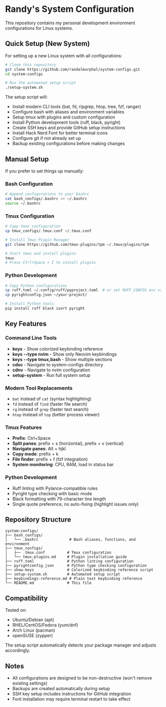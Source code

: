 # Randy's System Configuration

This repository contains my personal development environment configurations for Linux systems.

## Quick Setup (New System)

For setting up a new Linux system with all configurations:

```bash
# Clone this repository
git clone https://github.com/randalmurphal/system-configs.git
cd system-configs

# Run the automated setup script
./setup-system.sh
```

The setup script will:
- Install modern CLI tools (bat, fd, ripgrep, htop, tree, fzf, ranger)
- Configure bash with aliases and environment variables
- Setup tmux with plugins and custom configuration
- Install Python development tools (ruff, black, pyright)
- Create SSH keys and provide GitHub setup instructions
- Install Hack Nerd Font for better terminal icons
- Configure git if not already set up
- Backup existing configurations before making changes

## Manual Setup

If you prefer to set things up manually:

### Bash Configuration
```bash
# Append configurations to your bashrc
cat bash_configs/.bashrc >> ~/.bashrc
source ~/.bashrc
```

### Tmux Configuration
```bash
# Copy tmux configuration
cp tmux_configs/.tmux.conf ~/.tmux.conf

# Install Tmux Plugin Manager
git clone https://github.com/tmux-plugins/tpm ~/.tmux/plugins/tpm

# Start tmux and install plugins
tmux
# Press Ctrl+Space + I to install plugins
```

### Python Development
```bash
# Copy Python configurations
cp ruff.toml ~/.config/ruff/pyproject.toml  # or set RUFF_CONFIG env var
cp pyrightconfig.json ~/your-project/

# Install Python tools
pip install ruff black isort pyright
```

## Key Features

### Command Line Tools
- **keys** - Show colorized keybinding reference
- **keys --type nvim** - Show only Neovim keybindings
- **keys --type tmux,bash** - Show multiple sections
- **cdsc** - Navigate to system-configs directory
- **cdnv** - Navigate to nvim configuration
- **setup-system** - Run full system setup

### Modern Tool Replacements
- `bat` instead of `cat` (syntax highlighting)
- `fd` instead of `find` (faster file search)
- `rg` instead of `grep` (faster text search)
- `htop` instead of `top` (better process viewer)

### Tmux Features
- **Prefix**: Ctrl+Space
- **Split panes**: prefix + s (horizontal), prefix + v (vertical)
- **Navigate panes**: Alt + hjkl
- **Copy mode**: prefix + k
- **File finder**: prefix + f (fzf integration)
- **System monitoring**: CPU, RAM, load in status bar

### Python Development
- Ruff linting with Pylance-compatible rules
- Pyright type checking with basic mode
- Black formatting with 79-character line length
- Single quote preference, no auto-fixing (highlight issues only)

## Repository Structure

```
system-configs/
├── bash_configs/
│   └── .bashrc              # Bash aliases, functions, and environment
├── tmux_configs/
│   ├── .tmux.conf          # Tmux configuration
│   └── tmux-plugins.md     # Plugin installation guide
├── ruff.toml               # Python linting configuration
├── pyrightconfig.json      # Python type checking configuration
├── show-keys               # Colorized keybinding reference script
├── setup-system.sh         # Automated setup script
├── keybindings-reference.md # Plain text keybinding reference
└── README.md               # This file
```

## Compatibility

Tested on:
- Ubuntu/Debian (apt)
- RHEL/CentOS/Fedora (yum/dnf)
- Arch Linux (pacman)
- openSUSE (zypper)

The setup script automatically detects your package manager and adjusts accordingly.

## Notes

- All configurations are designed to be non-destructive (won't remove existing settings)
- Backups are created automatically during setup
- SSH key setup includes instructions for GitHub integration
- Font installation may require terminal restart to take effect